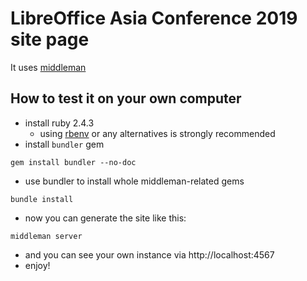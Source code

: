 # LibreOffice Asia Conference 2019 site page

It uses [middleman](https://middlemanapp.com/)

## How to test it on your own computer

- install ruby 2.4.3
  - using [rbenv](https://github.com/rbenv/rbenv) or any alternatives is strongly recommended
- install `bundler` gem

```console
gem install bundler --no-doc
```

- use bundler to install whole middleman-related gems

```console
bundle install
```

- now you can generate the site like this:

```console
middleman server
```

- and you can see your own instance via http://localhost:4567
- enjoy!
